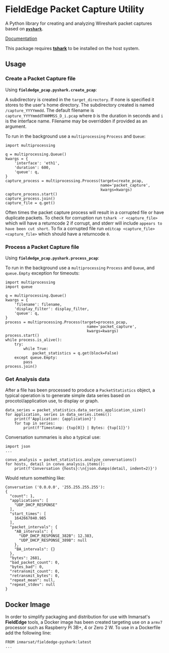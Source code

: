 # FieldEdge Packet Capture Utility

A Python library for creating and analyzing Wireshark packet captures
based on [**`pyshark`**](https://github.com/KimiNewt/pyshark).

[Documentation](https://inmarsat-enterprise.github.io/fieldedge-pcap/)

This package requires [**tshark**](https://www.wireshark.org/docs/man-pages/tshark.html)
to be installed on the host system.

## Usage

### Create a Packet Capture file

Using **`fieldedge_pcap.pyshark.create_pcap`**:

A subdirectory is created in the `target_directory`. If none is specified it
stores to the user's home directory.
The subdirectory created is named `/capture_YYYYmmdd`.
The default filename is `capture_YYYYmmddTHHMMSS_D_i.pcap` where `D` is the
duration in seconds and `i` is the interface name. Filename may be overridden
if provided as an argument.

To run in the background use a `multiprocessing` `Process` and `Queue`:

```
import multiprocessing

q = multiprocessing.Queue()
kwargs = {
    'interface': 'eth1',
    'duration': 600,
    'queue': q,
}
capture_process = multiprocessing.Process(target=create_pcap,
                                          name='packet_capture',
                                          kwargs=kwargs)
capture_process.start()
capture_process.join()
capture_file = q.get()
```

Often times the packet capture process will result in a corrupted file or
have duplicate packets.
To check for corruption run `tshark -r <capture_file>` which will have a
returncode 2 if corrupt, and stderr will include
`appears to have been cut short`.
To fix a corrupted file run `editcap <capture_file> <capture_file>` which
should have a returncode `0`.

### Process a Packet Capture file

Using **`fieldedge_pcap.pyshark.process_pcap`**:

To run in the background use a `multiprocessing` `Process` and `Queue`, and
`queue.Empty` exception for timeouts:

```
import multiprocessing
import queue

q = multiprocessing.Queue()
kwargs = {
    'filename': filename,
    'display_filter': display_filter,
    'queue': q,
}
process = multiprocessing.Process(target=process_pcap,
                                    name='packet_capture',
                                    kwargs=kwargs)
process.start()
while process.is_alive():
    try:
        while True:
            packet_statistics = q.get(block=False)
    except queue.Empty:
        pass
process.join()
```

### Get Analysis data

After a file has been processed to produce a `PacketStatistics` object, a
typical operation is to generate simple data series based on
procotol/application use, to display or graph.

```
data_series = packet_statistics.data_series_application_size()
for application, series in data_series.items():
    print(f'Application: {application}')
    for tup in series:
        print(f'Timestamp: {tup[0]} | Bytes: {tup[1]}')
```

Conversation summaries is also a typical use:

```
import json
...

convo_analysis = packet_statistics.analyze_conversations()
for hosts, detail in convo_analysis.items():
    print(f'Conversation {hosts}:\n{json.dumps(detail, indent=2)}')
```
Would return something like:
```
Conversation ('0.0.0.0', '255.255.255.255'):
{
  "count": 1,
  "applications": [
    "UDP_DHCP_RESPONSE"
  ],
  "start_times": [
    1642667840.985
  ],
  "packet_intervals": {
    "AB_intervals": {
      "UDP_DHCP_RESPONSE_382B": 12.383,
      "UDP_DHCP_RESPONSE_389B": null
    },
    "BA_intervals": {}
  },
  "bytes": 2681,
  "bad_packet_count": 0,
  "bytes_bad": 0,
  "retransmit_count": 0,
  "retransmit_bytes": 0,
  "repeat_mean": null,
  "repeat_stdev": null
}
```

## Docker Image

In order to simplify packaging and distribution for use with Inmarsat's
**FieldEdge** tools, a Docker image has been created targeting use on a
`armv7` processor such as Raspberry Pi 3B+, 4 or Zero 2 W.  To use in a
Dockerfile add the following line:
```
FROM inmarsat/fieldedge-pyshark:latest
...
```
